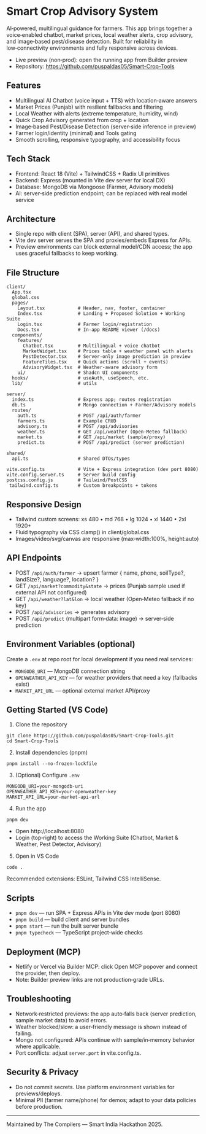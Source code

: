 # Smart Crop Advisory System

AI‑powered, multilingual guidance for farmers. This app brings together a voice‑enabled chatbot, market prices, local weather alerts, crop advisory, and image‑based pest/disease detection. Built for reliability in low‑connectivity environments and fully responsive across devices.

- Live preview (non‑prod): open the running app from Builder preview
- Repository: https://github.com/puspaldas05/Smart-Crop-Tools

## Features

- Multilingual AI Chatbot (voice input + TTS) with location‑aware answers
- Market Prices (Punjab) with resilient fallbacks and filtering
- Local Weather with alerts (extreme temperature, humidity, wind)
- Quick Crop Advisory generated from crop + location
- Image‑based Pest/Disease Detection (server‑side inference in preview)
- Farmer login/identity (minimal) and Tools gating
- Smooth scrolling, responsive typography, and accessibility focus

## Tech Stack

- Frontend: React 18 (Vite) + TailwindCSS + Radix UI primitives
- Backend: Express (mounted in Vite dev server for local DX)
- Database: MongoDB via Mongoose (Farmer, Advisory models)
- AI: server‑side prediction endpoint; can be replaced with real model service

## Architecture

- Single repo with client (SPA), server (API), and shared types.
- Vite dev server serves the SPA and proxies/embeds Express for APIs.
- Preview environments can block external model/CDN access; the app uses graceful fallbacks to keep working.

## File Structure

```
client/
  App.tsx
  global.css
  pages/
    Layout.tsx            # Header, nav, footer, container
    Index.tsx             # Landing + Proposed Solution + Working Suite
    Login.tsx             # Farmer login/registration
    Docs.tsx              # In‑app README viewer (/docs)
  components/
    features/
      Chatbot.tsx         # Multilingual + voice chatbot
      MarketWidget.tsx    # Prices table + weather panel with alerts
      PestDetector.tsx    # Server‑only image prediction in preview
      FeatureTiles.tsx    # Quick actions (scroll + events)
      AdvisoryWidget.tsx  # Weather‑aware advisory form
    ui/                   # Shadcn UI components
  hooks/                  # useAuth, useSpeech, etc.
  lib/                    # utils

server/
  index.ts                # Express app; routes registration
  db.ts                   # Mongo connection + Farmer/Advisory models
  routes/
    auth.ts               # POST /api/auth/farmer
    farmers.ts            # Example CRUD
    advisory.ts           # POST /api/advisories
    weather.ts            # GET /api/weather (Open‑Meteo fallback)
    market.ts             # GET /api/market (sample/proxy)
    predict.ts            # POST /api/predict (server prediction)

shared/
  api.ts                  # Shared DTOs/types

vite.config.ts            # Vite + Express integration (dev port 8080)
vite.config.server.ts     # Server build config
postcss.config.js         # Tailwind/PostCSS
 tailwind.config.ts       # Custom breakpoints + tokens
```

## Responsive Design

- Tailwind custom screens: xs 480 • md 768 • lg 1024 • xl 1440 • 2xl 1920+
- Fluid typography via CSS clamp() in client/global.css
- Images/video/svg/canvas are responsive (max‑width:100%, height:auto)

## API Endpoints

- POST `/api/auth/farmer` → upsert farmer { name, phone, soilType?, landSize?, language?, location? }
- GET `/api/market?commodity&state` → prices (Punjab sample used if external API not configured)
- GET `/api/weather?lat&lon` → local weather (Open‑Meteo fallback if no key)
- POST `/api/advisories` → generates advisory
- POST `/api/predict` (multipart form‑data: image) → server‑side prediction

## Environment Variables (optional)

Create a `.env` at repo root for local development if you need real services:

- `MONGODB_URI` — MongoDB connection string
- `OPENWEATHER_API_KEY` — for weather providers that need a key (fallbacks exist)
- `MARKET_API_URL` — optional external market API/proxy

## Getting Started (VS Code)

1. Clone the repository

```
git clone https://github.com/puspaldas05/Smart-Crop-Tools.git
cd Smart-Crop-Tools
```

2. Install dependencies (pnpm)

```
pnpm install --no-frozen-lockfile
```

3. (Optional) Configure `.env`

```
MONGODB_URI=your-mongodb-uri
OPENWEATHER_API_KEY=your-openweather-key
MARKET_API_URL=your-market-api-url
```

4. Run the app

```
pnpm dev
```

- Open http://localhost:8080
- Login (top‑right) to access the Working Suite (Chatbot, Market & Weather, Pest Detector, Advisory)

5. Open in VS Code

```
code .
```

Recommended extensions: ESLint, Tailwind CSS IntelliSense.

## Scripts

- `pnpm dev` — run SPA + Express APIs in Vite dev mode (port 8080)
- `pnpm build` — build client and server bundles
- `pnpm start` — run the built server bundle
- `pnpm typecheck` — TypeScript project‑wide checks

## Deployment (MCP)

- Netlify or Vercel via Builder MCP: click Open MCP popover and connect the provider, then deploy.
- Note: Builder preview links are not production‑grade URLs.

## Troubleshooting

- Network‑restricted previews: the app auto‑falls back (server prediction, sample market data) to avoid errors.
- Weather blocked/slow: a user‑friendly message is shown instead of failing.
- Mongo not configured: APIs continue with sample/in‑memory behavior where applicable.
- Port conflicts: adjust `server.port` in vite.config.ts.

## Security & Privacy

- Do not commit secrets. Use platform environment variables for previews/deploys.
- Minimal PII (farmer name/phone) for demos; adapt to your data policies before production.

---

Maintained by The Compilers — Smart India Hackathon 2025.

